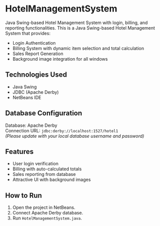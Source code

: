 # HotelManagementSystem
Java Swing-based Hotel Management System with login, billing, and reporting functionalities.
This is a Java Swing-based Hotel Management System that provides:
- Login Authentication
- Billing System with dynamic item selection and total calculation
- Sales Report Generation
- Background image integration for all windows

## Technologies Used
- Java Swing
- JDBC (Apache Derby)
- NetBeans IDE

## Database Configuration
Database: Apache Derby  
Connection URL: `jdbc:derby://localhost:1527/hotel1`  
*(Please update with your local database username and password)*

## Features
- User login verification
- Billing with auto-calculated totals
- Sales reporting from database
- Attractive UI with background images

## How to Run
1. Open the project in NetBeans.
2. Connect Apache Derby database.
3. Run `HotelManagementSystem.java`.



